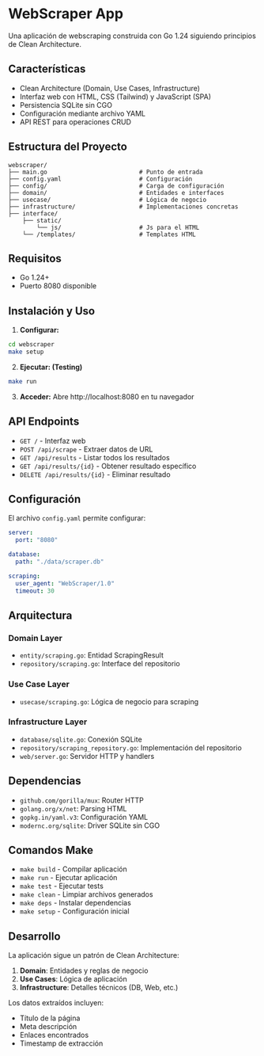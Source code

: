 # WebScraper App

Una aplicación de webscraping construida con Go 1.24 siguiendo principios de Clean Architecture.

## Características

- Clean Architecture (Domain, Use Cases, Infrastructure)
- Interfaz web con HTML, CSS (Tailwind) y JavaScript (SPA)
- Persistencia SQLite sin CGO
- Configuración mediante archivo YAML
- API REST para operaciones CRUD

## Estructura del Proyecto

```
webscraper/
├── main.go                          # Punto de entrada
├── config.yaml                      # Configuración
├── config/                          # Carga de configuración
├── domain/                          # Entidades e interfaces
├── usecase/                         # Lógica de negocio
├── infrastructure/                  # Implementaciones concretas
├── interface/
    ├── static/
        └── js/                      # Js para el HTML
    └── /templates/                  # Templates HTML
```

## Requisitos

- Go 1.24+
- Puerto 8080 disponible

## Instalación y Uso

1. **Configurar:**
```bash
cd webscraper
make setup
```

2. **Ejecutar: (Testing)**
```bash
make run
```

3. **Acceder:**
Abre http://localhost:8080 en tu navegador


## API Endpoints

- `GET /` - Interfaz web
- `POST /api/scrape` - Extraer datos de URL
- `GET /api/results` - Listar todos los resultados
- `GET /api/results/{id}` - Obtener resultado específico
- `DELETE /api/results/{id}` - Eliminar resultado

## Configuración

El archivo `config.yaml` permite configurar:

```yaml
server:
  port: "8080"

database:
  path: "./data/scraper.db"

scraping:
  user_agent: "WebScraper/1.0"
  timeout: 30
```

## Arquitectura

### Domain Layer
- `entity/scraping.go`: Entidad ScrapingResult
- `repository/scraping.go`: Interface del repositorio

### Use Case Layer
- `usecase/scraping.go`: Lógica de negocio para scraping

### Infrastructure Layer
- `database/sqlite.go`: Conexión SQLite
- `repository/scraping_repository.go`: Implementación del repositorio
- `web/server.go`: Servidor HTTP y handlers

## Dependencias

- `github.com/gorilla/mux`: Router HTTP
- `golang.org/x/net`: Parsing HTML
- `gopkg.in/yaml.v3`: Configuración YAML
- `modernc.org/sqlite`: Driver SQLite sin CGO

## Comandos Make

- `make build` - Compilar aplicación
- `make run` - Ejecutar aplicación
- `make test` - Ejecutar tests
- `make clean` - Limpiar archivos generados
- `make deps` - Instalar dependencias
- `make setup` - Configuración inicial

## Desarrollo

La aplicación sigue un patrón de Clean Architecture:

1. **Domain**: Entidades y reglas de negocio
2. **Use Cases**: Lógica de aplicación
3. **Infrastructure**: Detalles técnicos (DB, Web, etc.)

Los datos extraídos incluyen:
- Título de la página
- Meta descripción
- Enlaces encontrados
- Timestamp de extracción
